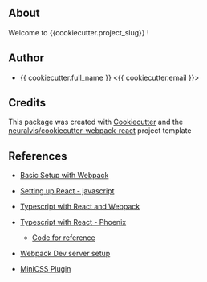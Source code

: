 ## About

Welcome to {{cookiecutter.project_slug}} !

## Author

- {{ cookiecutter.full_name }} <{{ cookiecutter.email }}>

## Credits

This package was created with [Cookiecutter](https://github.com/cookiecutter/cookiecutter) and the [neuralvis/cookiecutter-webpack-react](https://github.com/neuralvis/cookiecutter-webpack-react) project template

## References
 
- [Basic Setup with Webpack](https://webpack.js.org/guides/getting-started/#basic-setup)
- [Setting up React - javascript](https://www.valentinog.com/blog/babel/)
- [Typescript with React and Webpack](https://www.typescriptlang.org/docs/handbook/react-&-webpack.html)
- [Typescript with React - Phoenix](https://dev.to/aisrael/elixir-phoenix-with-typescript-and-react-december-2019-edition-39l4)
    - [Code for reference](https://github.com/aisrael/elixir-phoenix-typescript-react/tree/master/apps/hello_react_web/assets)
   
- [Webpack Dev server setup](https://medium.com/code-oil/burning-questions-with-answers-to-why-webpack-dev-server-live-reload-does-not-work-6d6390277920)
- [MiniCSS Plugin](https://webpack.js.org/plugins/mini-css-extract-plugin/)
